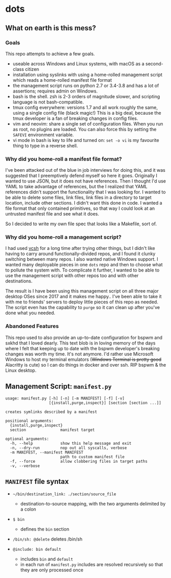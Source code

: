 # dots

## What on earth is this mess?

### Goals 
This repo attempts to achieve a few goals. 
- useable across Windows and Linux systems, with macOS as a second-class citizen
- installation using syslinks with using a home-rolled management script which reads a home-rolled manifest file format
- the management script runs on python 2.7 or 3.4-3.8 and has a lot of assertions; requires admin on Windows.
- bash is the shell. zsh is 2-3 orders of magnitude slower, and scripting language is not bash-compatible.
- tmux config everywhere: versions 1.7 and all work roughly the same, using a single config file (black magic!)
  This is a big deal, because the tmux developer is a fan of breaking changes in config files. 
- vim and neovim: share a single set of configuration files.  When you run as
  root, no plugins are loaded. You can also force this by setting the `SAFEVI`
  environment variable.
- vi mode in bash is key to life and turned on:  `set -o vi` is my favourite thing to type in a reverse shell.

### Why did you home-roll a manifest file format?

I've been attacked out of the blue in job interviews for doing this, and it was
suggested that I preemptively defend myself so here it goes. Originally
I wanted to use JSON, but it does not have references. Then I thought I'd use
YAML to take advantage of references, but the I realized that YAML references
didn't support the functionality that I was looking for. I wanted to be able to
delete some files, link files, link files in a directory to target location,
include other sections. I didn't want this done in code. I wanted a file format
that only contained primitives, so that way I could look at an untrusted
manifest file and see what it does.

So I decided to write my own file spec that looks like a Makefile, sort of. 

### Why did you home-roll a management script?

I had used [vcsh](https://github.com/RichiH/vcsh) for a long time after trying
other things, but I didn't like having to carry around functionally-divided
repos, and I found it clunky switching between many repos. I also wanted native
Windows support. I wanted many deployable pieces in one `dots` repo and then to
choose what to pollute the system with. To complicate it further, I wanted to
be able to use the management script with other repos too and with other
destinations.

The result is I have been using this management script on all three major
desktop OSes since 2017 and it makes me happy.. I've been able to take it with
me to friends' servers to deploy little pieces of this repo as needed. The
script even has the capability to `purge` so it can clean up after you've done
what you needed.


### Abandoned Features
This repo used to also provide an up-to-date configuration for bspwm and sxkhd
that I loved dearly. This text blob is in loving memory of the days where
I felt that keeping up to date with the bspwm developer's breaking changes was
worth my time. It's not anymore. I'd rather use Microsoft Windows to host my
terminal emulators (<s>Windows Terminal is pretty good</s> Alacritty is cute)
so I can do things in docker and over ssh.  RIP bspwm & the Linux desktop.

## Management Script: `manifest.py`
```
usage: manifest.py [-h] [-n] [-m MANIFEST] [-f] [-v]
                   [{install,purge,inspect}] [section [section ...]]

creates symlinks described by a manifest

positional arguments:
  {install,purge,inspect}
  section               manifest target

optional arguments:
  -h, --help            show this help message and exit
  -n, --dry-run         nop out all syscalls, verbose
  -m MANIFEST, --manifest MANIFEST
                        path to custom manifest file
  -f, --force           allow clobbering files in target paths
  -v, --verbose
```

## `MANIFEST` file syntax

- `~/bin/destination_link: ./section/source_file`
  - destination-to-source mapping, with the two arguments delimited by a colon

- `$ bin`
  - defines the `bin` section

- `/bin/sh: @delete`
  deletes /bin/sh

- `@include: bin default`
   - includes `bin` and `default`
   - in each run of `manifest.py` includes are resolved recursively so that they are only processed once
